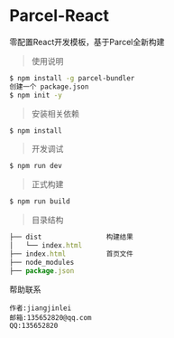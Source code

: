 # Parcel-React
零配置React开发模板，基于Parcel全新构建



> 使用说明
```bash
$ npm install -g parcel-bundler
创建一个 package.json
$ npm init -y
```

> 安装相关依赖
```bash
$ npm install
```

> 开发调试
```bash
$ npm run dev
```

> 正式构建
```bash
$ npm run build
```

>目录结构
```js
├── dist                构建结果
│   └── index.html
├── index.html          首页文件
├── node_modules
├── package.json
```

帮助联系
>
	作者:jiangjinlei
	邮箱:135652820@qq.com
	QQ:135652820
